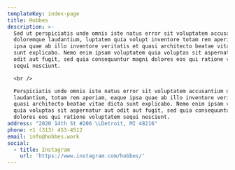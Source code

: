 ```yaml
---
templateKey: index-page
title: Hobbes
description: >-
  Sed ut perspiciatis unde omnis iste natus error sit voluptatem accusantium
  doloremque laudantium, luptatem quia volupt inventore totam rem aperiam, eaque
  ipsa quae ab illo inventore veritatis et quasi architecto beatae vitae dicta
  sunt explicabo. Nemo enim ipsam voluptatem quia voluptas sit aspernatur aut
  odit aut fugit, sed quia consequuntur magni dolores eos qui ratione voluptatem
  sequi nesciunt.

  <br />

  Perspiciatis unde omnis iste natus error sit voluptatem accusantium doloremque
  laudantium, totam rem aperiam, eaque ipsa quae ab illo inventore veritatis et
  quasi architecto beatae vitae dicta sunt explicabo. Nemo enim ipsam voluptatem
  quia voluptas sit aspernatur aut odit aut fugit, sed quia consequuntur magni
  dolores eos qui ratione voluptatem sequi nesciunt.
address: "2020 14th St #206 \LDetroit, MI 48216"
phone: +1 (313) 453-4512
email: info@hobbes.work
social:
  - title: Instagram
    url: 'https://www.instagram.com/hobbes/'
---
```


